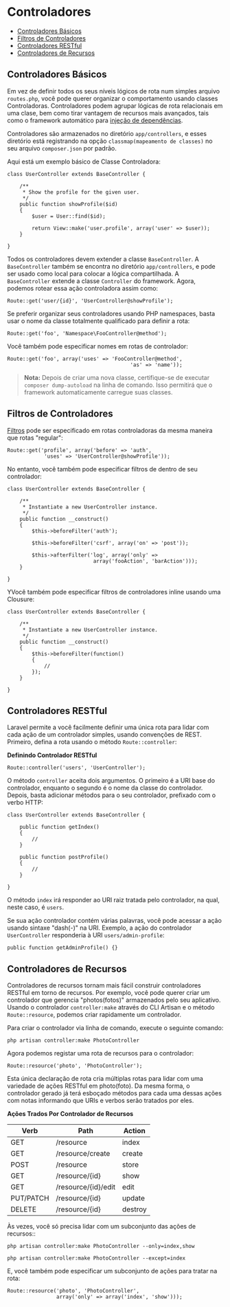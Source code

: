 # Controladores

- [Controladores Básicos](#basic-controllers)
- [Filtros de Controladores](#controller-filters)
- [Controladores RESTful](#restful-controllers)
- [Controladores de Recursos](#resource-controllers)

<a name="basic-controllers"></a>
## Controladores Básicos

Em vez de definir todos os seus níveis lógicos de rota num simples arquivo `routes.php`, você pode querer organizar o comportamento usando classes Controladoras. Controladores podem agrupar lógicas de rota relacionais em uma clase, bem como tirar vantagem de recursos mais avançados, tais como o framework automático para [injeção de dependências](/docs/ioc).

Controladores são armazenados no diretório `app/controllers`, e esses diretório está registrando na opção `classmap(mapeamento de classes)` no seu arquivo `composer.json` por padrão.

Aqui está um exemplo básico de Classe Controladora:

	class UserController extends BaseController {

		/**
		 * Show the profile for the given user.
		 */
		public function showProfile($id)
		{
			$user = User::find($id);

			return View::make('user.profile', array('user' => $user));
		}

	}

Todos os controladores devem extender a classe `BaseController`. A `BaseController` também se encontra no diretório `app/controllers`, e pode ser usado como local para colocar a lógica compartilhada. A `BaseController` extende a classe `Controller` do framework. Agora, podemos rotear essa ação controladora assim como:

	Route::get('user/{id}', 'UserController@showProfile');

Se preferir organizar seus controladores usando PHP namespaces, basta usar o nome da classe totalmente qualificado para definir a rota:

	Route::get('foo', 'Namespace\FooController@method');

Você também pode especificar nomes em rotas de controlador:

	Route::get('foo', array('uses' => 'FooController@method',
											'as' => 'name'));

> **Nota:** Depois de criar uma nova classe, certifique-se de executar `composer dump-autoload` na linha de comando. Isso permitirá que o framework automaticamente carregue suas classes.

<a name="controller-filters"></a>
## Filtros de Controladores

[Filtros](/docs/routing#route-filters) pode ser especificado em rotas controladoras da mesma maneira que rotas "regular":

	Route::get('profile', array('before' => 'auth',
				'uses' => 'UserController@showProfile'));

No entanto, você também pode especificar filtros de dentro de seu controlador:

	class UserController extends BaseController {

		/**
		 * Instantiate a new UserController instance.
		 */
		public function __construct()
		{
			$this->beforeFilter('auth');

			$this->beforeFilter('csrf', array('on' => 'post'));

			$this->afterFilter('log', array('only' =>
								array('fooAction', 'barAction')));
		}

	}

YVocê também pode especificar filtros de controladores inline usando uma Clousure:

	class UserController extends BaseController {

		/**
		 * Instantiate a new UserController instance.
		 */
		public function __construct()
		{
			$this->beforeFilter(function()
			{
				//
			});
		}

	}

<a name="restful-controllers"></a>
## Controladores RESTful

Laravel permite a você facilmente definir uma única rota para lidar com cada ação de um controlador simples, usando convenções de REST. Primeiro, defina a rota usando o método `Route::controller`:

**Definindo Controlador RESTful**

	Route::controller('users', 'UserController');

O método `controller` aceita dois argumentos. O primeiro é a URI base do controlador, enquanto o segundo é o nome da classe do controlador. Depois, basta adicionar métodos para o seu controlador, prefixado com o verbo HTTP:

	class UserController extends BaseController {

		public function getIndex()
		{
			//
		}

		public function postProfile()
		{
			//
		}

	}

O método `index` irá responder ao URI raiz tratada pelo controlador, na qual, neste caso, é `users`.

Se sua ação controlador contém várias palavras, você pode acessar a ação usando sintaxe "dash(-)" na URI. Exemplo, a ação do controlador `UserController` responderia à URI `users/admin-profile`:

	public function getAdminProfile() {}

<a name="resource-controllers"></a>
## Controladores de Recursos

Controladores de recursos tornam mais fácil construir controladores RESTful em torno de recursos. Por exemplo, você pode querer criar um controlador que gerencia "photos(fotos)" armazenados pelo seu aplicativo. Usando o controlador `controller:make` através do CLI Artisan e o método `Route::resource`, podemos criar rapidamente um controlador.

Para criar o controlador via linha de comando, execute o seguinte comando:

	php artisan controller:make PhotoController

Agora podemos registar uma rota de recursos para o controlador:

	Route::resource('photo', 'PhotoController');

Esta única declaração de rota cria múltiplas rotas para lidar com uma variedade de ações RESTful em photo(foto). Da mesma forma, o controlador gerado já terá esboçado métodos para cada uma dessas ações com notas informando que URIs e verbos serão tratados por eles.

**Ações Trados Por Controlador de Recursos**

Verb      | Path                  | Action
----------|-----------------------|--------------
GET       | /resource             | index
GET       | /resource/create      | create
POST      | /resource             | store
GET       | /resource/{id}        | show
GET       | /resource/{id}/edit   | edit
PUT/PATCH | /resource/{id}        | update
DELETE    | /resource/{id}        | destroy

Às vezes, você só precisa lidar com um subconjunto das ações de recursos::

	php artisan controller:make PhotoController --only=index,show

	php artisan controller:make PhotoController --except=index

E, você também pode especificar um subconjunto de ações para tratar na rota:

	Route::resource('photo', 'PhotoController',
					array('only' => array('index', 'show')));
